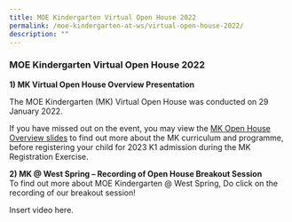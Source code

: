 ```yaml
---
title: MOE Kindergarten Virtual Open House 2022
permalink: /moe-kindergarten-at-ws/virtual-open-house-2022/
description: ""
---
```

### MOE Kindergarten Virtual Open House 2022

**1) MK Virtual Open House Overview Presentation**

The MOE Kindergarten (MK) Virtual Open House was conducted on 29 January 2022.

If you have missed out on the event, you may view the [MK Open House Overview slides](https://www.moe.gov.sg/-/media/files/mk/2022-MKOH-Overview-Presentation.pdf) to find out more about the MK curriculum and programme, before registering your child for 2023 K1 admission during the MK Registration Exercise.

**2) MK @ West Spring – Recording of Open House Breakout Session**  
To find out more about MOE Kindergarten @ West Spring, Do click on the recording of our breakout session!

Insert video here.